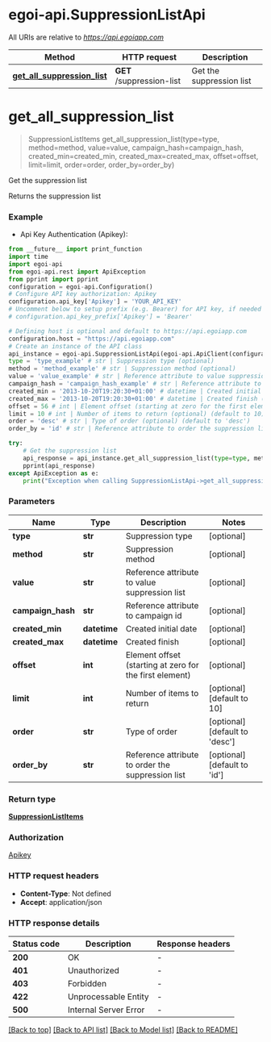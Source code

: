 # egoi-api.SuppressionListApi

All URIs are relative to *https://api.egoiapp.com*

Method | HTTP request | Description
------------- | ------------- | -------------
[**get_all_suppression_list**](SuppressionListApi.md#get_all_suppression_list) | **GET** /suppression-list | Get the suppression list


# **get_all_suppression_list**
> SuppressionListItems get_all_suppression_list(type=type, method=method, value=value, campaign_hash=campaign_hash, created_min=created_min, created_max=created_max, offset=offset, limit=limit, order=order, order_by=order_by)

Get the suppression list

Returns the suppression list

### Example

* Api Key Authentication (Apikey):
```python
from __future__ import print_function
import time
import egoi-api
from egoi-api.rest import ApiException
from pprint import pprint
configuration = egoi-api.Configuration()
# Configure API key authorization: Apikey
configuration.api_key['Apikey'] = 'YOUR_API_KEY'
# Uncomment below to setup prefix (e.g. Bearer) for API key, if needed
# configuration.api_key_prefix['Apikey'] = 'Bearer'

# Defining host is optional and default to https://api.egoiapp.com
configuration.host = "https://api.egoiapp.com"
# Create an instance of the API class
api_instance = egoi-api.SuppressionListApi(egoi-api.ApiClient(configuration))
type = 'type_example' # str | Suppression type (optional)
method = 'method_example' # str | Suppression method (optional)
value = 'value_example' # str | Reference attribute to value suppression list (optional)
campaign_hash = 'campaign_hash_example' # str | Reference attribute to campaign id (optional)
created_min = '2013-10-20T19:20:30+01:00' # datetime | Created initial date (optional)
created_max = '2013-10-20T19:20:30+01:00' # datetime | Created finish (optional)
offset = 56 # int | Element offset (starting at zero for the first element) (optional)
limit = 10 # int | Number of items to return (optional) (default to 10)
order = 'desc' # str | Type of order (optional) (default to 'desc')
order_by = 'id' # str | Reference attribute to order the suppression list (optional) (default to 'id')

try:
    # Get the suppression list
    api_response = api_instance.get_all_suppression_list(type=type, method=method, value=value, campaign_hash=campaign_hash, created_min=created_min, created_max=created_max, offset=offset, limit=limit, order=order, order_by=order_by)
    pprint(api_response)
except ApiException as e:
    print("Exception when calling SuppressionListApi->get_all_suppression_list: %s\n" % e)
```

### Parameters

Name | Type | Description  | Notes
------------- | ------------- | ------------- | -------------
 **type** | **str**| Suppression type | [optional] 
 **method** | **str**| Suppression method | [optional] 
 **value** | **str**| Reference attribute to value suppression list | [optional] 
 **campaign_hash** | **str**| Reference attribute to campaign id | [optional] 
 **created_min** | **datetime**| Created initial date | [optional] 
 **created_max** | **datetime**| Created finish | [optional] 
 **offset** | **int**| Element offset (starting at zero for the first element) | [optional] 
 **limit** | **int**| Number of items to return | [optional] [default to 10]
 **order** | **str**| Type of order | [optional] [default to &#39;desc&#39;]
 **order_by** | **str**| Reference attribute to order the suppression list | [optional] [default to &#39;id&#39;]

### Return type

[**SuppressionListItems**](SuppressionListItems.md)

### Authorization

[Apikey](../README.md#Apikey)

### HTTP request headers

 - **Content-Type**: Not defined
 - **Accept**: application/json

### HTTP response details
| Status code | Description | Response headers |
|-------------|-------------|------------------|
**200** | OK |  -  |
**401** | Unauthorized |  -  |
**403** | Forbidden |  -  |
**422** | Unprocessable Entity |  -  |
**500** | Internal Server Error |  -  |

[[Back to top]](#) [[Back to API list]](../README.md#documentation-for-api-endpoints) [[Back to Model list]](../README.md#documentation-for-models) [[Back to README]](../README.md)

